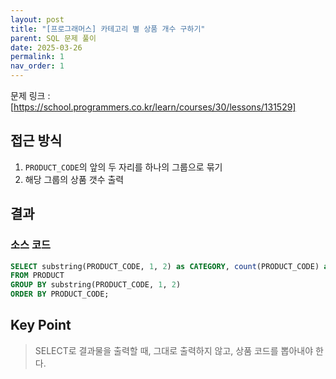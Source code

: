 ```yaml
---
layout: post
title: "[프로그래머스] 카테고리 별 상품 개수 구하기"
parent: SQL 문제 풀이
date: 2025-03-26
permalink: 1
nav_order: 1
---
```


문제 링크 : [https://school.programmers.co.kr/learn/courses/30/lessons/131529]

## 접근 방식

1. `PRODUCT_CODE`의 앞의 두 자리를 하나의 그룹으로 묶기
1. 해당 그룹의 상품 갯수 출력

## 결과

### 소스 코드

```sql
SELECT substring(PRODUCT_CODE, 1, 2) as CATEGORY, count(PRODUCT_CODE) as PRODUCTS
FROM PRODUCT
GROUP BY substring(PRODUCT_CODE, 1, 2)
ORDER BY PRODUCT_CODE;
```

## Key Point

> SELECT로 결과물을 출력할 때, 그대로 출력하지 않고, 상품 코드를 뽑아내야 한다.

[https://school.programmers.co.kr/learn/courses/30/lessons/131529]: https://school.programmers.co.kr/learn/courses/30/lessons/131529
